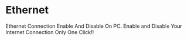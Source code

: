 # Ethernet
Ethernet Connection Enable And Disable On PC. Enable and Disable Your Internet Connection Only One Click!!
